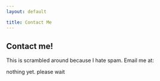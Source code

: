 ```yaml
---
layout: default

title: Contact Me
---
```

## Contact me!

This is scrambled around because I hate spam. Email me at:

nothing yet. please wait

